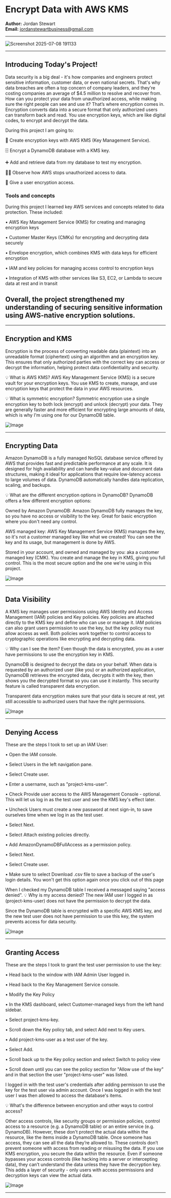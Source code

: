 
# Encrypt Data with AWS KMS

**Author:** Jordan Stewart  
**Email:** jordanstewartbusiness@gmail.com

---

![Screenshot 2025-07-08 191133](https://github.com/user-attachments/assets/649987ff-4149-4bb3-93c0-deb3b9f2ae51)


---

## Introducing Today's Project!

Data security is a big deal - it's how companies and engineers protect sensitive information, customer data, or even national secrets. That's why data breaches are often a top concern of company leaders, and they're costing companies an average of $4.5 million to resolve and recover from. How can you protect your data from unauthorized access, while making sure the right people can see and use it? That’s where encryption comes in. Encryption converts data into a secure format that only authorized users can transform back and read. You use encryption keys, which are like digital codes, to encrypt and decrypt the data.

During this project I am going to:

🔑 Create encryption keys with AWS KMS (Key Management Service).

🗄️ Encrypt a DynamoDB database with a KMS key.

➕ Add and retrieve data from my database to test my encryption.

🕵️‍♀️ Observe how AWS stops unauthorized access to data.

💎 Give a user encryption access.

### Tools and concepts

During this project I learned key AWS services and concepts related to data protection. These included:

• AWS Key Management Service (KMS) for creating and managing encryption keys

• Customer Master Keys (CMKs) for encrypting and decrypting data securely

• Envelope encryption, which combines KMS with data keys for efficient encryption

• IAM and key policies for managing access control to encryption keys

• Integration of KMS with other services like S3, EC2, or Lambda to secure data at rest and in transit

## Overall, the project strengthened my understanding of securing sensitive information using AWS-native encryption solutions.

---


## Encryption and KMS

Encryption is the process of converting readable data (plaintext) into an unreadable format (ciphertext) using an algorithm and an encryption key. This ensures that only authorized parties with the correct key can access or decrypt the information, helping protect data confidentiality and security.

💡 What is AWS KMS?
AWS Key Management Service (KMS) is a secure vault for your encryption keys. You use KMS to create, manage, and use encryption keys that protect the data in your AWS resources.

💡 What is symmetric encryption?
Symmetric encryption use a single encryption key to both lock (encrypt) and unlock (decrypt) your data. They are generally faster and more efficient for encrypting large amounts of data, which is why I'm using one for our DynamoDB table. 

![Image](http://learn.nextwork.org/authentic_azure_zealous_melon/uploads/aws-security-kms_a2b3c4d5)

---

## Encrypting Data

Amazon DynamoDB is a fully managed NoSQL database service offered by AWS that provides fast and predictable performance at any scale. It is designed for high availability and can handle key-value and document data structures, making it ideal for applications that require low-latency access to large volumes of data. DynamoDB automatically handles data replication, scaling, and backups.

💡 What are the different encryption options in DynamoDB?
DynamoDB offers a few different encryption options:

Owned by Amazon DynamoDB: Amazon DynamoDB fully manages the key, so you have no access or visibility to the key. Great for basic encryption where you don't need any control.

AWS managed key: AWS Key Management Service (KMS) manages the key, so it's not a customer managed key like what we created! You can see the key and its usage, but management is done by AWS.

Stored in your account, and owned and managed by you: aka a customer managed key (CMK). You create and manage the key in KMS, giving you full control. This is the most secure option and the one we're using in this project.

![Image](http://learn.nextwork.org/authentic_azure_zealous_melon/uploads/aws-security-kms_q8r9s0t1)

---

## Data Visibility

A KMS key manages user permissions using AWS Identity and Access Management (IAM) policies and Key policies. Key policies are attached directly to the KMS key and define who can use or manage it. IAM policies can also grant users permission to use the key, but the key policy must allow access as well. Both policies work together to control access to cryptographic operations like encrypting and decrypting data.

💡 Why can I see the item?
Even though the data is encrypted, you as a user have permissions to use the encryption key in KMS.

DynamoDB is designed to decrypt the data on your behalf. When data is requested by an authorized user (like you) or an authorized application, DynamoDB retrieves the encrypted data, decrypts it with the key, then shows you the decrypted format so you can use it instantly. This security feature is called transparent data encryption.

Transparent data encryption makes sure that your data is secure at rest, yet still accessible to authorized users that have the right permissions.

![Image](http://learn.nextwork.org/authentic_azure_zealous_melon/uploads/aws-security-kms_c0d1e2f3)

---

## Denying Access

These are the steps I took to set up an IAM User: 

• Open the IAM console.

• Select Users in the left navigation pane.

• Select Create user.

• Enter a username, such as "project-kms-user".

• Check Provide user access to the AWS Management Console - optional. This will let us log in as the test user and see the KMS key's effect later.

• Uncheck Users must create a new password at next sign-in,  to save ourselves time when we log in as the test user.

• Select Next.

• Select Attach existing policies directly.

• Add AmazonDynamoDBFullAccess as a permission policy.

• Select Next.

• Select Create user.

• Make sure to select Download .csv file to save a backup of the user's login details. You won't get this option again once you click out of this page



When I checked my DynamoDB table I received a messaged saying "access denied". 
💡 Why is my access denied?
The new IAM user I logged in as (project-kms-user) does not have the permission to decrypt the data.

Since the DynamoDB table is encrypted with a specific AWS KMS key, and the new test user does not have permission to use this key, the system prevents access for data security.

![Image](http://learn.nextwork.org/authentic_azure_zealous_melon/uploads/aws-security-kms_w0x1y2z3)

---

## Granting Access

These are the steps I took to grant the test user permission to use the key:

• Head back to the window with IAM Admin User logged in.

• Head back to the Key Management Service console.

• Modify the Key Policy

• In the KMS dashboard, select Customer-managed keys from the left hand sidebar.

• Select project-kms-key.

• Scroll down the Key policy tab, and select Add next to Key users.

• Add project-kms-user as a test user of the key.

• Select Add.

• Scroll back up to the Key policy section and select Switch to policy view

• Scroll down until you can see the policy section for "Allow use of the key" and in that section the user "project-kms-user" was listed.


I logged in with the test user's credentials after adding permisson to use the key for the test user via admin account. Once I was logged in with the test user I was then allowed to access the database's items.

💡 What's the difference between encryption and other ways to control access?

Other access controls, like security groups or permission policies, control access to a resource (e.g. a DynamoDB table) or an entire service (e.g. DynamoDB). However, these don't protect the actual data within the resource, like the items inside a DynamoDB table. Once someone has access, they can see all the data they’re allowed to. These controls don’t prevent someone with access from reading or misusing the data. If you use KMS encryption, you secure the data within the resource. Even if someone bypasses your access controls (like hacking into a server or intercepting data), they can’t understand the data unless they have the decryption key. This adds a layer of security - only users with access permissions and decryption keys can view the actual data.

![Image](http://learn.nextwork.org/authentic_azure_zealous_melon/uploads/aws-security-kms_feffb2fb8)

---

